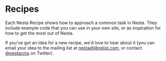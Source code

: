 # Recipes

Each Nesta Recipe shows how to approach a common task in Nesta. They
include example code that you can use in your own site, or as
inspiration for how to get the most out of Nesta.

If you've got an idea for a new recipe, we'd love to hear about it (you
can email your idea to the mailing list at <nesta@librelist.com>, or
contact [@nestacms][] on Twitter).

[@nestacms]: http://twitter.com/nestacms
